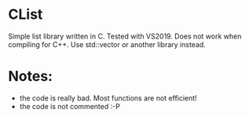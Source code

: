 # CList
Simple list library written in C. Tested with VS2019. Does not work when compiling for C++. Use std::vector or another library instead.

# Notes:
- the code is really bad. Most functions are not efficient!
- the code is not commented :-P
